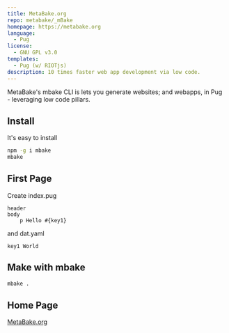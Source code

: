 ```yaml
---
title: MetaBake.org
repo: metabake/_mBake
homepage: https://metabake.org
language:
  - Pug
license:
  - GNU GPL v3.0
templates:
  - Pug (w/ RIOTjs)
description: 10 times faster web app development via low code.
---
```


MetaBake's mbake CLI is lets you generate websites; and webapps, in Pug - leveraging low code pillars.

## Install

It's easy to install

```sh
npm -g i mbake
mbake
```

## First Page

Create index.pug
```
header
body
    p Hello #{key1}
```
and dat.yaml
```
key1 World
```

## Make with mbake

```sh
mbake .
```

## Home Page

[MetaBake.org](http://metabake.org)
